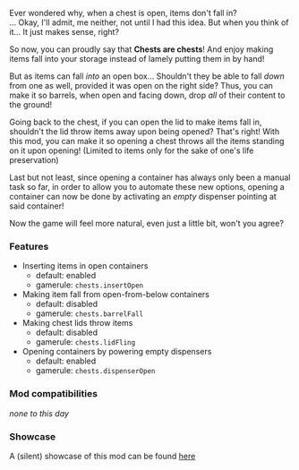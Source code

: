Ever wondered why, when a chest is open, items don't fall in?<br>
... Okay, I'll admit, me neither, not until I had this idea. But when you think of it...
It just makes sense, right?

So now, you can proudly say that **Chests are chests**! And enjoy making items fall into your storage
instead of lamely putting them in by hand!

But as items can fall *into* an open box... Shouldn't they be able to fall *down* from one as well,
provided it was open on the right side?
Thus, you can make it so barrels, when open and facing down, drop *all* of their content to the ground!

Going back to the chest, if you can open the lid to make items fall in, shouldn't the lid throw items away
upon being opened?
That's right! With this mod, you can make it so opening a chest throws all the items standing on it upon opening!
(Limited to items only for the sake of one's life preservation)

Last but not least, since opening a container has always only been a manual task so far,
in order to allow you to automate these new options, opening a container can now be done
by activating an *empty* dispenser pointing at said container!

Now the game will feel more natural, even just a little bit, won't you agree?

### Features

* Inserting items in open containers
  * default: enabled
  * gamerule: `chests.insertOpen`
* Making item fall from open-from-below containers
  * default: disabled
  * gamerule: `chests.barrelFall`
* Making chest lids throw items
  * default: disabled
  * gamerule: `chests.lidFling`
* Opening containers by powering empty dispensers
  * default: enabled
  * gamerule: `chests.dispenserOpen`

### Mod compatibilities

_none to this day_

### Showcase

A (silent) showcase of this mod can be found [here](https://youtu.be/YYWvP2HPn34)